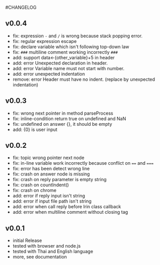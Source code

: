 #CHANGELOG

## v0.0.4
- fix: expression `-` and `/` is wrong because stack popping error.
- fix: regular expression escape
- fix: declare variable which isn't following top-down law
- fix: `###` multiline comment working incorrectly  `###`
- add: support data<-{other_variable}+5 in header
- add: error Unexpected declaration in header.
- add: error Variable name must not start with number.
- add: error unexpected indentation
- remove: error Header must have no indent. (replace by unexpected indentation)

## v0.0.3
- fix: wrong next pointer in method parseProcess
- fix: inline-condition return true on undefined and NaN
- fix: undefined on answer {}, it should be empty
- add: {0} is user input

## v0.0.2
- fix: topic wrong pointer next node
- fix: in-line variable work incorrectly because conflict on `==` and `===`
- fix: error has been detect wrong line
- fix: crash on answer node is missing
- fix: crash on reply parameter is empty string
- fix: crash on countIndent()
- fix: crash on chrome
- add: error if reply input isn't string
- add: error if input file path isn't string
- add: error when call reply before Irin class callback
- add: error when multiline comment without closing tag

## v0.0.1
- initial Release
- tested with browser and node.js
- tested with Thai and English language
- more, see documentation
